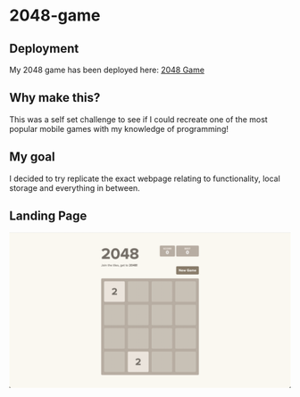 # 2048-game

## Deployment

My 2048 game has been deployed here:
[2048 Game](https://punkinut.github.io/2048-game/)

## Why make this?
This was a self set challenge to see if I could recreate one of the most popular mobile games with my knowledge of programming!

## My goal
I decided to try replicate the exact webpage relating to functionality, local storage and everything in between.

## Landing Page

![Landing Page](./assets/images/landing-page.png)